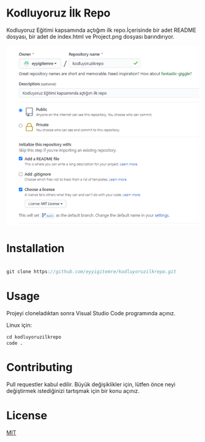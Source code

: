 # **Kodluyoruz İlk Repo**
Kodluyoruz Eğitimi kapsamında açtığım ilk repo.İçerisinde bir adet README dosyası, bir adet de index.html ve Project.png dosyası barındırıyor.


![Screenshot](img/Project.png)


# **Installation**
```C

git clone https://github.com/eyyigitemre/kodluyoruzilkrepo.git

```

# **Usage**

Projeyi cloneladıktan sonra Visual Studio Code programında açınız.

Linux için: 
```
cd kodluyoruzilkrepo
code .
```

# **Contributing**

Pull requestler kabul edilir. Büyük değişiklikler için, lütfen önce neyi değiştirmek istediğinizi tartışmak için bir konu açınız.

# **License**

[MIT](https://choosealicense.com/licenses/mit/)
